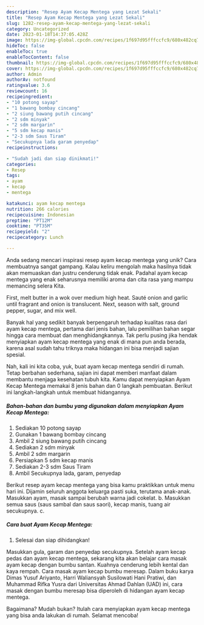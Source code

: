 ```yaml
---
description: "Resep Ayam Kecap Mentega yang Lezat Sekali"
title: "Resep Ayam Kecap Mentega yang Lezat Sekali"
slug: 1282-resep-ayam-kecap-mentega-yang-lezat-sekali
category: Uncategorized
date: 2023-01-18T14:37:05.428Z
image: https://img-global.cpcdn.com/recipes/1f697d95fffccfc9/680x482cq70/ayam-kecap-mentega-foto-resep-utama.jpg
hideToc: false
enableToc: true
enableTocContent: false
thumbnail: https://img-global.cpcdn.com/recipes/1f697d95fffccfc9/680x482cq70/ayam-kecap-mentega-foto-resep-utama.jpg
cover: https://img-global.cpcdn.com/recipes/1f697d95fffccfc9/680x482cq70/ayam-kecap-mentega-foto-resep-utama.jpg
author: Admin
authorAv: notfound
ratingvalue: 3.6
reviewcount: 16
recipeingredient:
- "10 potong sayap"
- "1 bawang bombay cincang"
- "2 siung bawang putih cincang"
- "2 sdm minyak"
- "2 sdm margarin"
- "5 sdm kecap manis"
- "2-3 sdm Saus Tiram"
- "Secukupnya lada garam penyedap"
recipeinstructions:

- "Sudah jadi dan siap dinikmati!"
categories:
- Resep
tags:
- ayam
- kecap
- mentega

katakunci: ayam kecap mentega 
nutrition: 266 calories
recipecuisine: Indonesian
preptime: "PT12M"
cooktime: "PT35M"
recipeyield: "2"
recipecategory: Lunch

---
```





Anda sedang mencari inspirasi resep ayam kecap mentega yang unik? Cara membuatnya sangat gampang. Kalau keliru mengolah maka hasilnya tidak akan memuaskan dan justru cenderung tidak enak. Padahal ayam kecap mentega yang enak seharusnya memiliki aroma dan cita rasa yang mampu memancing selera Kita.





First, melt butter in a wok over medium high heat. Sauté onion and garlic until fragrant and onion is translucent. Next, season with salt, ground pepper, sugar, and mix well.

Banyak hal yang sedikit banyak berpengaruh terhadap kualitas rasa dari ayam kecap mentega, pertama dari jenis bahan, lalu pemilihan bahan segar hingga cara membuat dan menghidangkannya. Tak perlu pusing jika hendak menyiapkan ayam kecap mentega yang enak di mana pun anda berada, karena asal sudah tahu triknya maka hidangan ini bisa menjadi sajian spesial.






Nah, kali ini kita coba, yuk, buat ayam kecap mentega sendiri di rumah. Tetap berbahan sederhana, sajian ini dapat memberi manfaat dalam membantu menjaga kesehatan tubuh kita. Kamu dapat menyiapkan Ayam Kecap Mentega memakai 8 jenis bahan dan 0 langkah pembuatan. Berikut ini langkah-langkah untuk membuat hidangannya.

<!--inarticleads1-->

##### Bahan-bahan dan bumbu yang digunakan dalam menyiapkan Ayam Kecap Mentega:

1. Sediakan 10 potong sayap
1. Gunakan 1 bawang bombay cincang
1. Ambil 2 siung bawang putih cincang
1. Sediakan 2 sdm minyak
1. Ambil 2 sdm margarin
1. Persiapkan 5 sdm kecap manis
1. Sediakan 2-3 sdm Saus Tiram
1. Ambil Secukupnya lada, garam, penyedap


Berikut resep ayam kecap mentega yang bisa kamu praktikkan untuk menu hari ini. Dijamin seluruh anggota keluarga pasti suka, terutama anak-anak. Masukkan ayam, masak sampai berubah warna jadi cokelat. b. Masukkan semua saus (saus sambal dan saus saori), kecap manis, tuang air secukupnya. c. 

<!--inarticleads2-->

##### Cara buat Ayam Kecap Mentega:


1. Selesai dan siap dihidangkan!

Masukkan gula, garam dan penyedap secukupnya. Setelah ayam kecap pedas dan ayam kecap mentega, sekarang kita akan belajar cara masak ayam kecap dengan bumbu santan. Kuahnya cenderung lebih kental dan kaya rempah. Cara masak ayam kecap bumbu meresap. Dalam buku karya Dimas Yusuf Ariyanto, Harri Waliansyah Susilowati Hani Pratiwi, dan Muhammad Rifka Yusra dari Universitas Ahmad Dahlan (UAD) ini, cara masak dengan bumbu meresap bisa diperoleh di hidangan ayam kecap mentega. 

Bagaimana? Mudah bukan? Itulah cara menyiapkan ayam kecap mentega yang bisa anda lakukan di rumah. Selamat mencoba!
